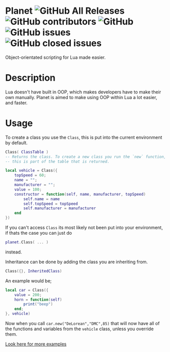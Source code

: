 # Planet ![GitHub All Releases](https://img.shields.io/github/downloads/gsckoco/Planet/total.svg) ![GitHub contributors](https://img.shields.io/github/contributors/gsckoco/Planet.svg) ![GitHub](https://img.shields.io/github/license/gsckoco/Planet.svg) ![GitHub issues](https://img.shields.io/github/issues/gsckoco/Planet.svg) ![GitHub closed issues](https://img.shields.io/github/issues-closed/gsckoco/Planet.svg)
Object-orientated scripting for Lua made easier.
# Description
Lua doesn't have built in OOP, which makes developers have to make their own manually. Planet is aimed to make using OOP within Lua a lot easier, and faster.

# Usage
To create a class you use the ```Class```, this is put into the current environment by default.
```lua
Class( ClassTable )
-- Returns the class. To create a new class you run the `new` function,
-- this is part of the table that is returned.
```
```lua
local vehicle = Class({
    topSpeed = 60;
    name = "";
    manufacturer = "";
    value = 100;
    constructor = function(self, name, manufacturer, topSpeed)
        self.name = name
        self.topSpeed = topSpeed
        self.manufacturer = manufacturer
    end
})
```
If you can't access ```Class``` its most likely not been put into your environment, if thats the case you can just do
```lua
planet.Class( ... )
```
instead.

Inheritance can be done by adding the class you are inheriting from.
```lua
Class({}, InheritedClass)
```
An example would be;
```lua
local car = Class({
    value = 200;
    horn = function(self)
        print("beep")
    end;
}, vehicle)
```
Now when you call `car.new("DeLorean","DMC",85)` that will now have all of the functions and variables from the `vehicle` class, unless you override them.

[Look here for more examples](https://github.com/gsckoco/Planet/tree/master/examples)